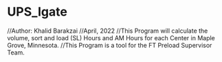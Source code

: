 # UPS_Igate

//Author: Khalid Barakzai
//April, 2022
//This Program will calculate the volume, sort and load (SL) Hours and AM Hours for each Center in Maple Grove, Minnesota.
//This Program is a tool for the FT Preload Supervisor Team.

